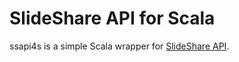 # SlideShare API for Scala

ssapi4s is a simple Scala wrapper for [SlideShare API](http://www.slideshare.net/developers).


